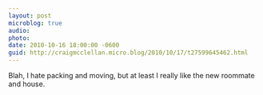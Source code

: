 ```yaml
---
layout: post
microblog: true
audio: 
photo: 
date: 2010-10-16 18:00:00 -0600
guid: http://craigmcclellan.micro.blog/2010/10/17/t27599645462.html
---
```

Blah, I hate packing and moving, but at least I really like the new roommate and house.
